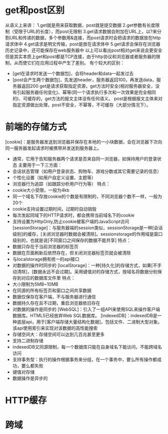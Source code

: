 # get和post区别
从语义上来讲：
1.get就是用来获取数据，post就是提交数据
2.get参数有长度限制（受限于URL的长度），而post无限制
3.get请求数据会附加在URL上，以?来分割URL和传递的数据，多个参数用&连接，而post请求时会把请求的数据放在http请求体中
4.get请求是明文传输，post是放在请求体中
5.get请求会保存在浏览器历史记录中，还可能保存在web服务器中
以上可以看出post相对get来说会更安全
但是其实本质上get和post都是TCP连接，由于http协议和浏览器或者服务器的限制，从而使它们在应用过程中产生了差别。
有个较大的区别：
- [get在请求时发送一个数据包]，会将header和data一起发过去
- [post会产生两个数据包]，先发送header，服务器返回100，再发送data，服务器返回200
get是请求获取指定资源，get方法时安全(相对服务器安全，没有引起服务器任何变化)、幂等(同一个请求执行多次和一次效果是完全相同的)、可缓存的，get方法的报文主体没有任何语义。
post是根据报文主体来对指定资源做出处理，post不安全，不幂等，不可缓存（大部分情况下）。

# 前端的存储方式
[cookie]：是服务器发送到浏览器并保存在本地的一小块数据，会在浏览器下次向同一服务器发起请求时被携带并发送到服务器上。
- 通常，它用于告知服务器两个请求是否来自同一浏览器，如保持用户的登录状态
主要用于一下三方面：
- 会话状态管理（如用户登录状态、购物车、游戏分数或其它需要记录的信息）
- 个性化设置（如用户自定义设置、主题等）
- 浏览器行为追踪（如跟踪分析用户行为等）
特点：
- cookie大小受限，一般为4kb
- 同一个域名下存放cookie的个数是有限制的，不同浏览器个数不一样，一般为20个
- cookie支持设置过期时间，过期时自动销毁
- 每次发起同域下的HTTP请求时，都会携带当前域名下的cookie
- 支持设置为HttpOnly,防止cookie被客户端的JavaScript访问
[sessionStorage]：与服务器端的session类似，sessionStorage是一种[会话级别]的缓存，[关闭浏览器时数据会被清除]。sessionstorage的作用域是窗口级别的，也就是说[不同窗口之间保存的数据不能共享]
特点：
- 数据只存在于当前浏览器的标签页
- 数据在页面刷新后依然存在，但关闭浏览器标签页就会被清除
- 与localstorage拥有统一的api接口
- 对数据的操作时同步的
[localStorage]：一种[持久化]的存储方式，如果[不手动清除]，[数据永远不会过期]。采用键值对的存储方式，按域名将数据分别保存到对应的数据库文件里
特点：
- 大小限制为5MB~10MB
- 在同源的所有标签页和窗口之间共享数据
- 数据仅保存在客户端，不与服务器进行通信
- 数据持久存在且不过期，重启浏览器依旧存在
- 对数据的操作是同步的
[WebSQL]：引入了一组API来使用SQL来操作客户端数据库。HTML5已经放弃Web SQL数据库。
[indexedDB]：indexedDB是一种底层api，用于[客户端存储大量结构化数据]，包括文件、二进制大型对象。该api使用索引来实现对该数据的高性能搜索
- 存储空间大：存储空间可以达到几百兆甚至更多
- 支持二进制存储
- indexedDB又同源限制，每一个数据库只能在自身域名下能访问，不能跨域名访问
- 支持事务型：执行的操作根据事务来分组，在一个事务中，要么所有操作都成功，要么都失败
- 键值对存储
- 数据操作是异步的

# HTTP缓存
# 跨域
